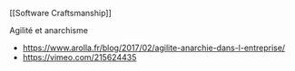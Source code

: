 [[Software Craftsmanship]]

Agilité et anarchisme
- https://www.arolla.fr/blog/2017/02/agilite-anarchie-dans-l-entreprise/
- https://vimeo.com/215624435